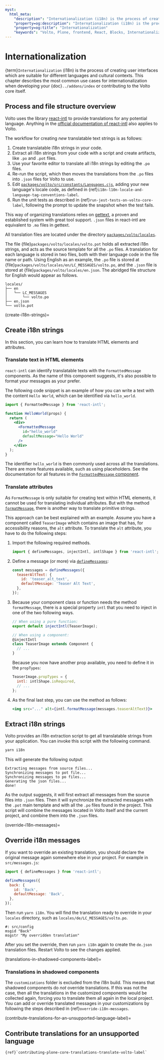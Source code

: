 ```yaml
---
myst:
  html_meta:
    "description": "Internationalization (i18n) is the process of creating user interfaces which are suitable for different languages and cultural contexts."
    "property=og:description": "Internationalization (i18n) is the process of creating user interfaces which are suitable for different languages and cultural contexts."
    "property=og:title": "Internationalization"
    "keywords": "Volto, Plone, frontend, React, Blocks, Internationalization, i18n"
---
```


# Internationalization


{term}`Internationalization` (i18n) is the process of creating user interfaces which are suitable for different languages and cultural contexts.
This chapter describes the most common use cases for internationalization when developing your {doc}`../addons/index` or contributing to the Volto core itself.


## Process and file structure overview

Volto uses the library [react-intl](https://www.npmjs.com/package/react-intl) to provide translations for any potential language.
Anything in the [official documentation of react-intl](https://formatjs.github.io/docs/react-intl/) also applies to Volto.

The workflow for creating *new* translatable text strings is as follows:

1.  Create translatable i18n strings in your code.
1.  Extract all i18n strings from your code with a script and create artifacts, like `.po` and `.pot` files.
1.  Use your favorite editor to translate all i18n strings by editing the `.po` files.
1.  Re-run the script, which then moves the translations from the `.po` files into `.json` files for Volto to use.
1.  Edit [`packages/volto/src/constants/Languages.cjs`](https://github.com/plone/volto/blob/main/packages/volto/src/constants/Languages.cjs), adding your new language's locale code, as defined in {ref}`i18n-l10n-locale-and-language-tag-conventions-label`.
1.  Run the unit tests as described in {ref}`run-jest-tests-on-volto-core-label`, following the prompt to update the snapshot when the test fails.

This way of organizing translations relies on [gettext](https://en.wikipedia.org/wiki/Gettext), a proven and established system with great tool support.
`.json` files in react-intl are equivalent to `.mo` files in gettext.

All translation files are located under the directory [`packages/volto/locales`](https://github.com/plone/volto/tree/main/packages/volto/locales).

The file {file}`packages/volto/locales/volto.pot` holds all extracted i18n strings, and acts as the source template for all the `.po` files.
A translation for each language is stored in two files, both with their language code in the file name or path.
Using English as an example, the `.po` file is stored at {file}`packages/volto/locales/en/LC_MESSAGES/volto.po`, and the `.json` file is stored at {file}`packages/volto/locales/en.json`.
The abridged file structure for English would appear as follows.

```text
locales/
├── en
│   └── LC_MESSAGES
│       └── volto.po
├── en.json
└── volto.pot
```


(create-i18n-strings)=

## Create i18n strings

In this section, you can learn how to translate HTML elements and attributes.


### Translate text in HTML elements

`react-intl` can identify translatable texts with the `FormattedMessage` components.
As the name of this component suggests, it's also possible to format your messages as your prefer.

The following code snippet is an example of how you can write a text with the content `Hello World`, which can be identified via `hello_world`.

```jsx
import { FormattedMessage } from 'react-intl';

function HelloWorld(props) {
  return (
    <div>
      <FormattedMessage
        id="hello_world"
        defaultMessage="Hello World"
      />
    </div>
  );
}
```

The identifier `hello_world` is then commonly used across all the translations.
There are more features available, such as using placeholders.
See the documentation for all features in the [`FormattedMessage` component](https://formatjs.github.io/docs/react-intl/components#formattedmessage).


### Translate attributes

As `FormatMessage` is only suitable for creating text within HTML elements, it cannot be used for translating individual attributes.
But with the method [`formatMessage`](https://formatjs.github.io/docs/react-intl/api/#formatmessage), there is another way to translate primitive strings.

This approach can be best explained with an example.
Assume you have a component called `TeaserImage` which contains an image that has, for accessibility reasons, the `alt` attribute.
To translate the `alt` attribute, you have to do the following steps:

1.  Import the following required methods.

    ```js
    import { defineMessages, injectIntl, intlShape } from 'react-intl';
    ```

2.  Define a message (or more) via [`defineMessages`](https://formatjs.github.io/docs/react-intl/api/#definemessagesdefinemessage):

    ```js
    const messages = defineMessages({
      teaserAltText: {
        id: 'teaser_alt_text',
        defaultMessage: 'Teaser Alt Text',
      },
    });
    ```

3.  Because your component class or function needs the method `formatMessage`, there is a special property `intl` that you need to inject in one of the two following ways.

    ```js
    // When using a pure function:
    export default injectIntl(TeaserImage);
    ```

    ```js
    // When using a component:
    @injectIntl
    class TeaserImage extends Component {
      // ...
    }
    ```

    Because you now have another prop available, you need to define it in the `propTypes`:

      ```jsx
      TeaserImage.propTypes = {
        intl: intlShape.isRequired,
        // ...
      };
      ```

4.  As the final last step, you can use the method as follows:

    ```jsx
    <img src="..." alt={intl.formatMessage(messages.teaserAltText)}>
    ```


## Extract i18n strings

Volto provides an i18n extraction script to get all translatable strings from your application.
You can invoke this script with the following command.

```sh
yarn i18n
```

This will generate the following output:

```console
Extracting messages from source files...
Synchronizing messages to pot file...
Synchronizing messages to po files...
Generating the json files...
done!
```

As the output suggests, it will first extract all messages from the source files into `.json` files.
Then it will synchronize the extracted messages with the `.pot` main template and with all the `.po` files found in the project.
This script will combine the messages located in Volto itself and the current project, and combine them into the `.json` files.


(override-i18n-messages)=

## Override i18n messages

If you want to override an existing translation, you should declare the original message again somewhere else in your project.
For example in `src/messages.js`:

```js
import { defineMessages } from 'react-intl';

defineMessages({
  back: {
    id: 'Back',
    defaultMessage: 'Back',
  },
});
```

Then run `yarn i18n`.
You will find the translation ready to override in your `locales` directory, such as `locales/de/LC_MESSAGES/volto.po`.

```text
#: src/config
msgid "Back"
msgstr "My overridden translation"
```

After you set the override, then run `yarn i18n` again to create the `de.json` translation files.
Restart Volto to see the changes applied.


(translations-in-shadowed-components-label)=

### Translations in shadowed components

The `customizations` folder is excluded from the i18n build.
This means that shadowed components do _not_ override translations.
If this was not the case, then all the translations in the customized components would be collected again, forcing you to translate them all again in the local project.
You can add or override translated messages in your customizations by following the steps described in {ref}`override-i18n-messages`.


(contribute-translations-for-an-unsupported-language-label)=

## Contribute translations for an unsupported language

```{seealso}
{ref}`contributing-plone-core-translations-translate-volto-label`
```
